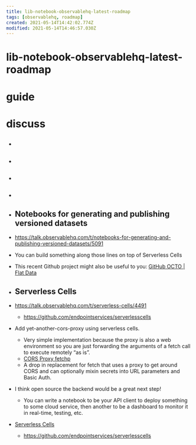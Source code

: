 ```yaml
---
title: lib-notebook-observablehq-latest-roadmap
tags: [observablehq, roadmap]
created: 2021-05-14T14:42:02.774Z
modified: 2021-05-14T14:46:57.030Z
---
```


# lib-notebook-observablehq-latest-roadmap

# guide

# discuss
- ## 

- ## 

- ## 

- ## 

- ## Notebooks for generating and publishing versioned datasets
- https://talk.observablehq.com/t/notebooks-for-generating-and-publishing-versioned-datasets/5091
- You can build something along those lines on top of Serverless Cells
- This recent Github project might also be useful to you: [GitHub OCTO | Flat Data](https://octo.github.com/projects/flat-data)

- ## Serverless Cells
- https://talk.observablehq.com/t/serverless-cells/4491
  - https://github.com/endpointservices/serverlesscells
- Add yet-another-cors-proxy using serverless cells. 
  - Very simple implementation because the proxy is also a web environment so you are just forwarding the arguments of a fetch call to execute remotely “as is”.
  - [CORS Proxy fetchp](https://observablehq.com/@tomlarkworthy/fetchp)
  - A drop in replacement for fetch that uses a proxy to get around CORS and can optionally mixin secrets into URL parameters and Basic Auth.
- I think open source the backend would be a great next step!
  - You can write a notebook to be your API client to deploy something to some cloud service, then another to be a dashboard to monitor it in real-time, testing, etc. 

- [Serverless Cells](https://observablehq.com/@endpointservices/serverless-cells)
  - https://github.com/endpointservices/serverlesscells
